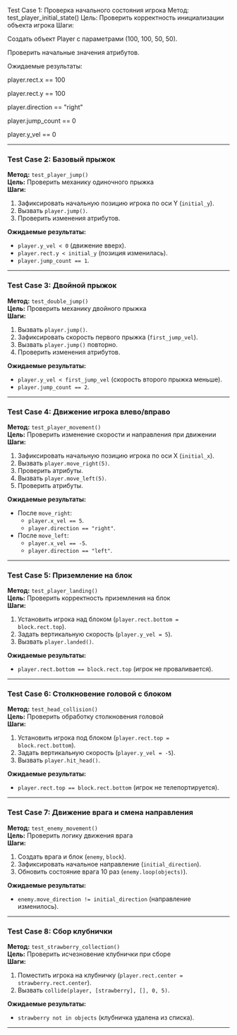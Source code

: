 Test Case 1: Проверка начального состояния игрока
Метод: test_player_initial_state()
Цель: Проверить корректность инициализации объекта игрока
Шаги:

Создать объект Player с параметрами (100, 100, 50, 50).

Проверить начальные значения атрибутов.

Ожидаемые результаты:

player.rect.x == 100

player.rect.y == 100

player.direction == "right"

player.jump_count == 0

player.y_vel == 0

---

### **Test Case 2: Базовый прыжок**  
**Метод:** `test_player_jump()`  
**Цель:** Проверить механику одиночного прыжка  
**Шаги:**  
1. Зафиксировать начальную позицию игрока по оси Y (`initial_y`).  
2. Вызвать `player.jump()`.  
3. Проверить изменения атрибутов.  

**Ожидаемые результаты:**  
- `player.y_vel < 0` (движение вверх).  
- `player.rect.y < initial_y` (позиция изменилась).  
- `player.jump_count == 1`.  

---

### **Test Case 3: Двойной прыжок**  
**Метод:** `test_double_jump()`  
**Цель:** Проверить механику двойного прыжка  
**Шаги:**  
1. Вызвать `player.jump()`.  
2. Зафиксировать скорость первого прыжка (`first_jump_vel`).  
3. Вызвать `player.jump()` повторно.  
4. Проверить изменения атрибутов.  

**Ожидаемые результаты:**  
- `player.y_vel < first_jump_vel` (скорость второго прыжка меньше).  
- `player.jump_count == 2`.  

---

### **Test Case 4: Движение игрока влево/вправо**  
**Метод:** `test_player_movement()`  
**Цель:** Проверить изменение скорости и направления при движении  
**Шаги:**  
1. Зафиксировать начальную позицию игрока по оси X (`initial_x`).  
2. Вызвать `player.move_right(5)`.  
3. Проверить атрибуты.  
4. Вызвать `player.move_left(5)`.  
5. Проверить атрибуты.  

**Ожидаемые результаты:**  
- После `move_right`:  
  - `player.x_vel == 5`.  
  - `player.direction == "right"`.  
- После `move_left`:  
  - `player.x_vel == -5`.  
  - `player.direction == "left"`.  

---

### **Test Case 5: Приземление на блок**  
**Метод:** `test_player_landing()`  
**Цель:** Проверить корректность приземления на блок  
**Шаги:**  
1. Установить игрока над блоком (`player.rect.bottom = block.rect.top`).  
2. Задать вертикальную скорость (`player.y_vel = 5`).  
3. Вызвать `player.landed()`.  

**Ожидаемые результаты:**  
- `player.rect.bottom == block.rect.top` (игрок не проваливается).  

---

### **Test Case 6: Столкновение головой с блоком**  
**Метод:** `test_head_collision()`  
**Цель:** Проверить обработку столкновения головой  
**Шаги:**  
1. Установить игрока под блоком (`player.rect.top = block.rect.bottom`).  
2. Задать вертикальную скорость (`player.y_vel = -5`).  
3. Вызвать `player.hit_head()`.  

**Ожидаемые результаты:**  
- `player.rect.top == block.rect.bottom` (игрок не телепортируется).  

---

### **Test Case 7: Движение врага и смена направления**  
**Метод:** `test_enemy_movement()`  
**Цель:** Проверить логику движения врага  
**Шаги:**  
1. Создать врага и блок (`enemy`, `block`).  
2. Зафиксировать начальное направление (`initial_direction`).  
3. Обновить состояние врага 10 раз (`enemy.loop(objects)`).  

**Ожидаемые результаты:**  
- `enemy.move_direction != initial_direction` (направление изменилось).  

---

### **Test Case 8: Сбор клубнички**  
**Метод:** `test_strawberry_collection()`  
**Цель:** Проверить исчезновение клубнички при сборе  
**Шаги:**  
1. Поместить игрока на клубничку (`player.rect.center = strawberry.rect.center`).  
2. Вызвать `collide(player, [strawberry], [], 0, 5)`.  

**Ожидаемые результаты:**  
- `strawberry not in objects` (клубничка удалена из списка).  

---
